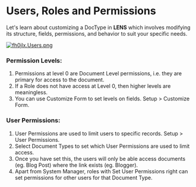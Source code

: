 # **Users, Roles and Permissions**

Let's learn about customizing a DocType in **LENS** which involves modifying its structure, fields, permissions, and behavior to suit your specific needs.

[![fh0jlx.Users.png](https://i.im.ge/2024/08/19/fh0jlx.Users.png)](https://im.ge/i/fh0jlx)

### Permission Levels:

1. Permissions at level 0 are Document Level permissions, i.e. they are primary for access to the document.
2. If a Role does not have access at Level 0, then higher levels are meaningless.
3. You can use Customize Form to set levels on fields.  Setup > Customize Form.

### User Permissions:

1.  User Permissions are used to limit users to specific records.  Setup > User Permissions.
2.  Select Document Types to set which User Permissions are used to limit access.
3.  Once you have set this, the users will only be able access documents (eg. Blog Post) where the link exists (eg. Blogger).
4.  Apart from System Manager, roles with Set User Permissions right can set permissions for other users for that Document Type.

<!--stackedit_data:
eyJoaXN0b3J5IjpbLTUyOTQ5ODY3MV19
-->